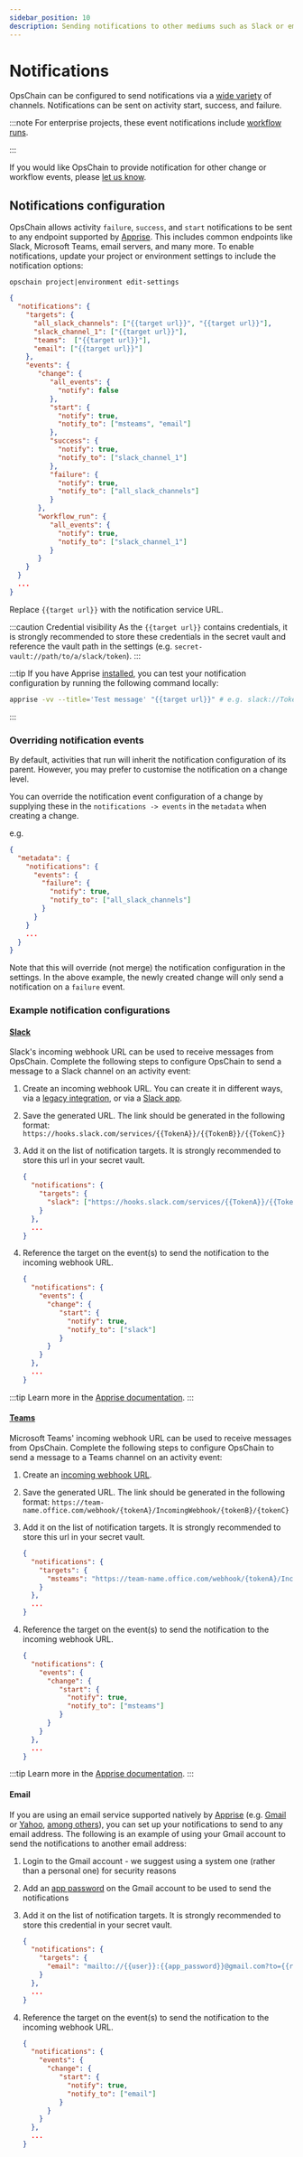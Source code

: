 ```yaml
---
sidebar_position: 10
description: Sending notifications to other mediums such as Slack or email.
---
```


# Notifications

OpsChain can be configured to send notifications via a [wide variety](https://github.com/caronc/apprise#supported-notifications) of channels. Notifications can be sent on activity start, success, and failure.

:::note
For enterprise projects, these event notifications include [workflow runs](/reference/concepts/workflows.md#running-a-workflow).

:::

If you would like OpsChain to provide notification for other change or workflow events, please [let us know](mailto:opschain-support@limepoint.com).

## Notifications configuration

OpsChain allows activity `failure`, `success`, and `start` notifications to be sent to any endpoint supported by [Apprise](https://github.com/caronc/apprise). This includes common endpoints like Slack, Microsoft Teams, email servers, and many more. To enable notifications, update your project or environment settings to include the notification options:

`opschain project|environment edit-settings`

```json
{
  "notifications": {
    "targets": {
      "all_slack_channels": ["{{target url}}", "{{target url}}"],
      "slack_channel_1": ["{{target url}}"],
      "teams":  ["{{target url}}"],
      "email": ["{{target url}}"]
    },
    "events": {
       "change": {
          "all_events": {
            "notify": false
          },
          "start": {
            "notify": true,
            "notify_to": ["msteams", "email"]
          },
          "success": {
            "notify": true,
            "notify_to": ["slack_channel_1"]
          },
          "failure": {
            "notify": true,
            "notify_to": ["all_slack_channels"]
          }
       },
       "workflow_run": {
          "all_events": {
            "notify": true,
            "notify_to": ["slack_channel_1"]
          }
       }
    }
  }
  ...
}
```

Replace `{{target url}}` with the notification service URL.

:::caution Credential visibility
As the `{{target url}}` contains credentials, it is strongly recommended to store these credentials in the secret vault and reference the vault path in the settings (e.g. `secret-vault://path/to/a/slack/token`).
:::

:::tip
If you have Apprise [installed](https://github.com/caronc/apprise#installation), you can test your notification configuration by running the following command locally:

```bash
apprise -vv --title='Test message' "{{target url}}" # e.g. slack://TokenA/TokenB/TokenC/
```

:::

### Overriding notification events

By default, activities that run will inherit the notification configuration of its parent. However, you may prefer to customise the notification on a change level.

You can override the notification event configuration of a change by supplying these in the `notifications -> events` in the `metadata` when creating a change.

e.g.

```json
{
  "metadata": {
    "notifications": {
      "events": {
        "failure": {
          "notify": true,
          "notify_to": ["all_slack_channels"]
        }
      }
    }
    ...
  }
}
```

Note that this will override (not merge) the notification configuration in the settings. In the above example, the newly created change will only send a notification on a `failure` event.

### Example notification configurations

#### [Slack](https://slack.com/)

Slack's incoming webhook URL can be used to receive messages from OpsChain. Complete the following steps to configure OpsChain to send a message to a Slack channel on an activity event:

1. Create an incoming webhook URL. You can create it in different ways, via a [legacy integration](https://my.slack.com/services/new/incoming-webhook/), or via a [Slack app](https://api.slack.com/slack-apps).
2. Save the generated URL. The link should be generated in the following format: `https://hooks.slack.com/services/{{TokenA}}/{{TokenB}}/{{TokenC}}`
3. Add it on the list of notification targets. It is strongly recommended to store this url in your secret vault.

    ```json
    {
      "notifications": {
        "targets": {
          "slack": ["https://hooks.slack.com/services/{{TokenA}}/{{TokenB}}/{{TokenC}}"]
        }
      },
      ...
    }
    ```

4. Reference the target on the event(s) to send the notification to the incoming webhook URL.

    ```json
    {
      "notifications": {
        "events": {
          "change": {
             "start": {
               "notify": true,
               "notify_to": ["slack"]
             }
          }
        }
      },
      ...
    }
    ```

:::tip
Learn more in the [Apprise documentation](https://github.com/caronc/apprise/wiki/Notify_slack).
:::

#### [Teams](https://teams.microsoft.com/)

Microsoft Teams' incoming webhook URL can be used to receive messages from OpsChain. Complete the following steps to configure OpsChain to send a message to a Teams channel on an activity event:

1. Create an [incoming webhook URL](https://learn.microsoft.com/en-us/microsoftteams/platform/webhooks-and-connectors/how-to/add-incoming-webhook?tabs=newteams%2Cdotnet#create-an-incoming-webhook).
2. Save the generated URL. The link should be generated in the following format: `https://team-name.office.com/webhook/{tokenA}/IncomingWebhook/{tokenB}/{tokenC}`
3. Add it on the list of notification targets. It is strongly recommended to store this url in your secret vault.

    ```json
    {
      "notifications": {
        "targets": {
          "msteams": "https://team-name.office.com/webhook/{tokenA}/IncomingWebhook/{tokenB}/{tokenC}"
        }
      },
      ...
    }
    ```

4. Reference the target on the event(s) to send the notification to the incoming webhook URL.

    ```json
    {
      "notifications": {
        "events": {
          "change": {
             "start": {
               "notify": true,
               "notify_to": ["msteams"]
             }
          }
        }
      },
      ...
    }
    ```

:::tip
Learn more in the [Apprise documentation](https://github.com/caronc/apprise/wiki/Notify_msteams).
:::

#### Email

If you are using an email service supported natively by [Apprise](https://github.com/caronc/apprise#email-notifications) (e.g. [Gmail](https://gmail.com/) or [Yahoo](https://mail.yahoo.com/), [among others](https://github.com/caronc/apprise/wiki/Notify_email)), you can set up your notifications to send to any email address. The following is an example of using your Gmail account to send the notifications to another email address:

1. Login to the Gmail account - we suggest using a system one (rather than a personal one) for security reasons
2. Add an [app password](https://security.google.com/settings/security/apppasswords) on the Gmail account to be used to send the notifications
3. Add it on the list of notification targets. It is strongly recommended to store this credential in your secret vault.

    ```json
    {
      "notifications": {
        "targets": {
          "email": "mailto://{{user}}:{{app_password}}@gmail.com?to={{receivingAddress@example.com}}"
        }
      },
      ...
    }
    ```

4. Reference the target on the event(s) to send the notification to the incoming webhook URL.

    ```json
    {
      "notifications": {
        "events": {
          "change": {
             "start": {
               "notify": true,
               "notify_to": ["email"]
             }
          }
        }
      },
      ...
    }
    ```
